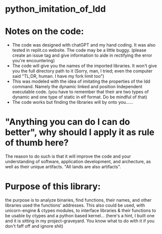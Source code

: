 # python_imitation_of_ldd

# Notes on the code:

* The code was designed with chatGPT and my hand coding. It was also tested in replit.co website. The code may be a little buggy. (please create an issue tag and give information to aide in rectifying the error you're encountering)
* The code will give you the names of the imported libraries. It won't give you the full directory path to it (Sorry, man, I tried; even the computer said "TL;DR, human. I have my fork limit too")
* This was modeled with the idea of imitating the properties of the ldd command. Namely the dynamic linked and position Independent executable code.
  (you have to remember that their are two types of dynamic and one type of static in elf format. Do be mindful of that)
* The code works but finding the libraries will by onto you......

# "Anything you can do I can do better", why should I apply it as rule of thumb here?
The reason to do such is that it will improve the code and your understanding of software, application development, and archecture, as well as their unique artifacts.
 "All lands are also artifacts".

# Purpose of this library:
 the purpose is to analyze binaries, find functions, their names, and other libraries used the functions' addresses. This also could be used, with
  unicorn-engine & ctypes modules, to interface libraries & their functions to be usable by ctypes and a python based kernel... (here's a hint, I built one and it is
   sitting in my project-graveyard. You know what to do with it if you don't faff off and ignore shit)
